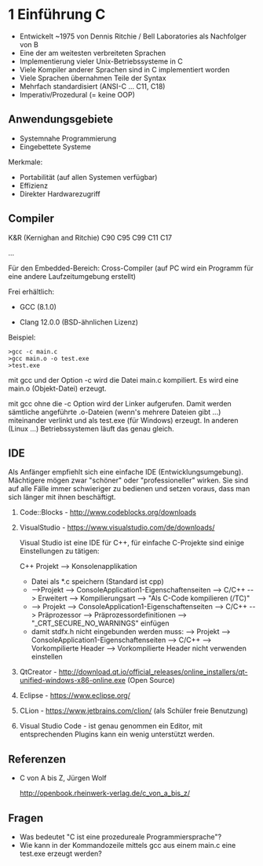 # 1 Einführung C

- Entwickelt ~1975 von Dennis Ritchie / Bell Laboratories als Nachfolger von B
- Eine der am weitesten verbreiteten Sprachen
- Implementierung vieler Unix-Betriebssysteme in C
- Viele Kompiler anderer Sprachen sind in C implementiert worden
- Viele Sprachen übernahmen Teile der Syntax
- Mehrfach standardisiert (ANSI-C ... C11, C18)
- Imperativ/Prozedural (= keine OOP)

## Anwendungsgebiete

- Systemnahe Programmierung
- Eingebettete Systeme

Merkmale:

- Portabilität (auf allen Systemen verfügbar)
- Effizienz
- Direkter Hardwarezugriff

## Compiler

K&R	(Kernighan and Ritchie)
C90
C95
C99
C11
C17

...

Für den Embedded-Bereich: Cross-Compiler (auf PC wird ein Programm für eine andere Laufzeitumgebung erstellt)

Frei erhältlich:

- GCC (8.1.0)

- Clang 12.0.0 (BSD-ähnlichen Lizenz)

Beispiel:

```
>gcc -c main.c
>gcc main.o -o test.exe
>test.exe
```

mit gcc und der Option -c wird die Datei main.c kompiliert. Es wird eine main.o (Objekt-Datei) erzeugt.

mit gcc ohne die -c Option wird der Linker aufgerufen. Damit werden sämtliche angeführte .o-Dateien (wenn's mehrere Dateien gibt ...) miteinander verlinkt und als test.exe (für Windows) erzeugt. In anderen (Linux ...) Betriebssystemen läuft das genau gleich.

## IDE

Als Anfänger empfiehlt sich eine einfache IDE (Entwicklungsumgebung). Mächtigere mögen zwar "schöner" oder "professioneller" wirken. Sie sind auf alle Fälle immer schwieriger zu bedienen und setzen voraus, dass man sich länger mit ihnen beschäftigt.

1. Code::Blocks - http://www.codeblocks.org/downloads

2. VisualStudio - https://www.visualstudio.com/de/downloads/

   Visual Studio ist eine IDE für C++, für einfache C-Projekte sind einige Einstellungen zu tätigen:

   C++ Projekt --> Konsolenapplikation

   - Datei als *.c speichern (Standard ist cpp)
   - -->Projekt --> ConsoleApplication1-Eigenschaftenseiten --> C/C++ --> Erweitert --> Kompilierungsart --> "Als C-Code kompilieren (/TC)"
   - --> Projekt --> ConsoleApplication1-Eigenschaftenseiten --> C/C++ --> Präprozessor --> Präprozessordefinitionen --> "_CRT_SECURE_NO_WARNINGS" einfügen
   - damit stdfx.h nicht eingebunden werden muss: --> Projekt --> ConsoleApplication1-Eigenschaftenseiten --> C/C++ --> Vorkompilierte Header --> Vorkompilierte Header nicht verwenden einstellen

3. QtCreator - http://download.qt.io/official_releases/online_installers/qt-unified-windows-x86-online.exe (Open Source)

4. Eclipse - https://www.eclipse.org/

5. CLion - https://www.jetbrains.com/clion/  (als Schüler freie Benutzung)

6. Visual Studio Code - ist genau genommen ein Editor, mit entsprechenden Plugins kann ein wenig unterstützt werden.

## Referenzen

- C von A bis Z, Jürgen Wolf

  http://openbook.rheinwerk-verlag.de/c_von_a_bis_z/

## Fragen

- Was bedeutet "C ist eine prozedureale Programmiersprache"?
- Wie kann in der Kommandozeile mittels gcc aus einem main.c eine test.exe erzeugt werden?